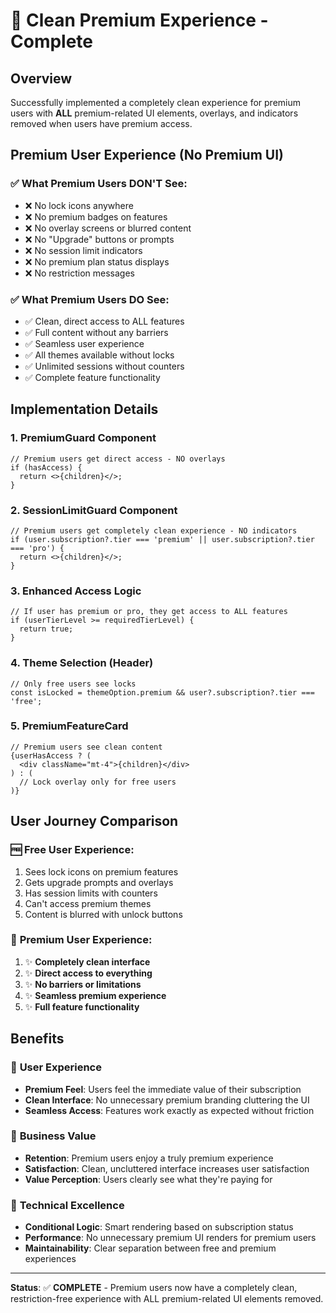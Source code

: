 # 🎯 Clean Premium Experience - Complete

## Overview
Successfully implemented a completely clean experience for premium users with **ALL** premium-related UI elements, overlays, and indicators removed when users have premium access.

## Premium User Experience (No Premium UI)

### ✅ **What Premium Users DON'T See:**
- ❌ No lock icons anywhere
- ❌ No premium badges on features
- ❌ No overlay screens or blurred content
- ❌ No "Upgrade" buttons or prompts
- ❌ No session limit indicators
- ❌ No premium plan status displays
- ❌ No restriction messages

### ✅ **What Premium Users DO See:**
- ✅ Clean, direct access to ALL features
- ✅ Full content without any barriers
- ✅ Seamless user experience
- ✅ All themes available without locks
- ✅ Unlimited sessions without counters
- ✅ Complete feature functionality

## Implementation Details

### 1. **PremiumGuard Component**
```tsx
// Premium users get direct access - NO overlays
if (hasAccess) {
  return <>{children}</>;
}
```

### 2. **SessionLimitGuard Component**
```tsx
// Premium users get completely clean experience - NO indicators
if (user.subscription?.tier === 'premium' || user.subscription?.tier === 'pro') {
  return <>{children}</>;
}
```

### 3. **Enhanced Access Logic**
```tsx
// If user has premium or pro, they get access to ALL features
if (userTierLevel >= requiredTierLevel) {
  return true;
}
```

### 4. **Theme Selection (Header)**
```tsx
// Only free users see locks
const isLocked = themeOption.premium && user?.subscription?.tier === 'free';
```

### 5. **PremiumFeatureCard**
```tsx
// Premium users see clean content
{userHasAccess ? (
  <div className="mt-4">{children}</div>
) : (
  // Lock overlay only for free users
)}
```

## User Journey Comparison

### 🆓 **Free User Experience:**
1. Sees lock icons on premium features
2. Gets upgrade prompts and overlays
3. Has session limits with counters
4. Can't access premium themes
5. Content is blurred with unlock buttons

### 💎 **Premium User Experience:**
1. ✨ **Completely clean interface**
2. ✨ **Direct access to everything** 
3. ✨ **No barriers or limitations**
4. ✨ **Seamless premium experience**
5. ✨ **Full feature functionality**

## Benefits

### 🎯 **User Experience**
- **Premium Feel**: Users feel the immediate value of their subscription
- **Clean Interface**: No unnecessary premium branding cluttering the UI
- **Seamless Access**: Features work exactly as expected without friction

### 🎯 **Business Value**
- **Retention**: Premium users enjoy a truly premium experience
- **Satisfaction**: Clean, uncluttered interface increases user satisfaction
- **Value Perception**: Users clearly see what they're paying for

### 🎯 **Technical Excellence**
- **Conditional Logic**: Smart rendering based on subscription status
- **Performance**: No unnecessary premium UI renders for premium users
- **Maintainability**: Clear separation between free and premium experiences

---

**Status**: ✅ **COMPLETE** - Premium users now have a completely clean, restriction-free experience with ALL premium-related UI elements removed.
